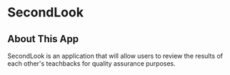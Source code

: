 # SecondLook

## About This App

SecondLook is an application that will allow users to review the results of each other's teachbacks for quality assurance purposes. 


